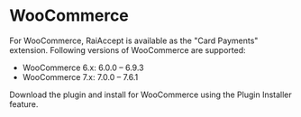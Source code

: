 # WooCommerce
For WooCommerce, RaiAccept is available as the "Card Payments" extension. Following versions of WooCommerce are supported:

* WooCommerce 6.x: 6.0.0 – 6.9.3
* WooCommerce 7.x: 7.0.0 – 7.6.1

Download the plugin and install for WooCommerce using the Plugin Installer feature.
